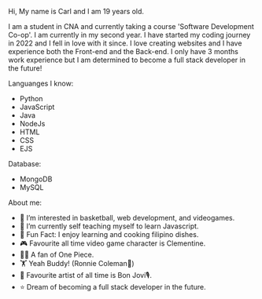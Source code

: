Hi, My name is Carl and I am 19 years old.

I am a student in CNA and currently taking a course 'Software Development Co-op'. I am currently in my second year. I have started my coding journey in 2022 and I fell in love with it since.
I love creating websites and I have experience both the Front-end and the Back-end. I only have 3 months work experience but I am determined to become a full stack developer in the future!

Languanges I know:
- Python
- JavaScript
- Java
- NodeJs
- HTML
- CSS
- EJS
  
Database: 
- MongoDB
- MySQL

About me:
- 👀 I’m interested in basketball, web development, and videogames.
- 🌱 I’m currently self teaching myself to learn Javascript.
- 🍳 Fun Fact: I enjoy learning and cooking filipino dishes.
- 🎮 Favourite all time video game character is Clementine.
- 🏴‍☠️ A fan of One Piece.
- 🏋️ Yeah Buddy! (Ronnie Coleman👑)
- 🎵 Favourite artist of all time is Bon Jovi🎙️.
- ⭐ Dream of becoming a full stack developer in the future.


<!---
WCARL12/WCARL12 is a ✨ special ✨ repository because its `README.md` (this file) appears on your GitHub profile.
You can click the Preview link to take a look at your changes.
--->
